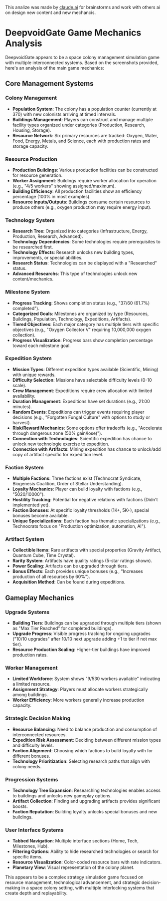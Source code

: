 This analize was made by [claude.ai](https://claude.ai/) for brainstorms and work with others ai on design new content and new mechancis.

# DeepvoidGate Game Mechanics Analysis

DeepvoidGate appears to be a space colony management simulation game with multiple interconnected systems. Based on the screenshots provided, here's an analysis of the main game mechanics:

## Core Management Systems

### Colony Management

- **Population System**: The colony has a population counter (currently at 370) with new colonists arriving at timed intervals.
- **Buildings Management**: Players can construct and manage multiple facility types organized under categories (Production, Research, Housing, Storage).
- **Resource Network**: Six primary resources are tracked: Oxygen, Water, Food, Energy, Metals, and Science, each with production rates and storage capacity.

### Resource Production

- **Production Buildings**: Various production facilities can be constructed for resource generation.
- **Worker Assignment**: Buildings require worker allocation for operation (e.g., "4/5 workers" showing assigned/maximum).
- **Building Efficiency**: All production facilities show an efficiency percentage (100% in most examples).
- **Resource Inputs/Outputs**: Buildings consume certain resources to produce others (e.g., oxygen production may require energy input).

### Technology System

- **Research Tree**: Organized into categories (Infrastructure, Energy, Production, Research, Advanced).
- **Technology Dependencies**: Some technologies require prerequisites to be researched first.
- **Technology Effects**: Research unlocks new building types, improvements, or special abilities.
- **Research Status**: Technologies can be displayed with a "Researched" status.
- **Advanced Researchs**: This type of technologies unlock new content/mechanics.

### Milestone System

- **Progress Tracking**: Shows completion status (e.g., "37/60 (61.7%) completed").
- **Categorized Goals**: Milestones are organized by type (Resources, Buildings, Population, Technology, Expeditions, Artifacts).
- **Tiered Objectives**: Each major category has multiple tiers with specific objectives (e.g., "Oxygen Collector V" requiring 10,000,000 oxygen collection).
- **Progress Visualization**: Progress bars show completion percentage toward each milestone goal.

### Expedition System

- **Mission Types**: Different expedition types available (Scientific, Mining) with unique rewards.
- **Difficulty Selection**: Missions have selectable difficulty levels (0-10 scale).
- **Crew Management**: Expeditions require crew allocation with limited availability.
- **Duration Management**: Expeditions have set durations (e.g., 21:00 minutes).
- **Random Events**: Expeditions can trigger events requiring player decisions (e.g., "Forgotten Fungal Culture" with options to study or harvest).
- **Risk/Reward Mechanics**: Some options offer tradeoffs (e.g., "Accelerate through dangerous zone (50% gain/lose)").
- **Connection with Technologies**: Scientific expedition has chance to unlock new technologie exercise to expedition.
- **Connection with Artifacts**: Mining expedition has chance to unlock/add copy of artifact specific for expedition level.

### Faction System

- **Multiple Factions**: Three factions exist (Technocrat Syndicate, Biogenesis Coalition, Order of Stellar Understanding).
- **Loyalty Mechanics**: Player can build loyalty with factions (e.g., "5020/10000").
- **Hostility Tracking**: Potential for negative relations with factions (Didn't implemented yet).
- **Faction Bonuses**: At specific loyalty thresholds (1K+, 5K+), special bonuses become available.
- **Unique Specializations**: Each faction has thematic specializations (e.g., Technocrats focus on "Production optimization, automation, AI").

### Artifact System

- **Collectible Items**: Rare artifacts with special properties (Gravity Artifact, Quantum Cube, Time Crystal).
- **Rarity System**: Artifacts have quality ratings (5-star ratings shown).
- **Power Scaling**: Artifacts can be upgraded through tiers.
- **Bonus Effects**: Each provides unique bonuses (e.g., "Increases production of all resources by 60%").
- **Acquisition Method**: Can be found during expeditions.

## Gameplay Mechanics

### Upgrade Systems

- **Building Tiers**: Buildings can be upgraded through multiple tiers (shown as "Max Tier Reached" for completed buildings).
- **Upgrade Progress**: Visible progress tracking for ongoing upgrades ("10/10 upgrades" after 10/10 next upgrade adding +1 to tier if not max tier).
- **Resource Production Scaling**: Higher-tier buildings have improved production rates.

### Worker Management

- **Limited Workforce**: System shows "9/530 workers available" indicating a limited resource.
- **Assignment Strategy**: Players must allocate workers strategically among buildings.
- **Worker Efficiency**: More workers generally increase production capacity.

### Strategic Decision Making

- **Resource Balancing**: Need to balance production and consumption of interconnected resources.
- **Expedition Risk Assessment**: Deciding between different mission types and difficulty levels.
- **Faction Alignment**: Choosing which factions to build loyalty with for different bonuses.
- **Technology Prioritization**: Selecting research paths that align with colony needs.

### Progression Systems

- **Technology Tree Expansion**: Researching technologies enables access to buildings and unlocks new gameplay options.
- **Artifact Collection**: Finding and upgrading artifacts provides significant boosts.
- **Faction Reputation**: Building loyalty unlocks special bonuses and new buildings.

### User Interface Systems

- **Tabbed Navigation**: Multiple interface sections (Home, Tech, Milestones, Hub).
- **Filtering Options**: Ability to hide researched technologies or search for specific items.
- **Resource Visualization**: Color-coded resource bars with rate indicators.
- **Planetary View**: Visual representation of the colony planet.

This appears to be a complex strategy simulation game focused on resource management, technological advancement, and strategic decision-making in a space colony setting, with multiple interlocking systems that create depth and replayability.
